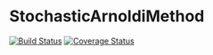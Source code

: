 # StochasticArnoldiMethod

[![Build Status](https://travis-ci.org/OptimalDesignLab/StochasticArnoldiMethod.jl.svg?branch=master)](https://travis-ci.org/OptimalDesignLab/StochasticArnoldiMethod.jl)
[![Coverage Status](https://coveralls.io/repos/github/OptimalDesignLab/StochasticArnoldiMethod.jl/badge.svg?branch=master)](https://coveralls.io/github/OptimalDesignLab/StochasticArnoldiMethod.jl?branch=master)